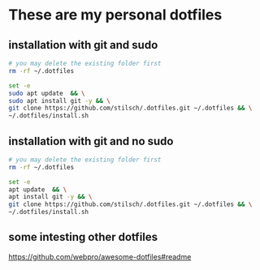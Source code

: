 # These are my personal dotfiles
## installation with git and sudo

```bash
# you may delete the existing folder first
rm -rf ~/.dotfiles

set -e
sudo apt update  && \
sudo apt install git -y && \
git clone https://github.com/stilsch/.dotfiles.git ~/.dotfiles && \
~/.dotfiles/install.sh
```
## installation with git and no sudo
```bash
# you may delete the existing folder first
rm -rf ~/.dotfiles

set -e
apt update  && \
apt install git -y && \
git clone https://github.com/stilsch/.dotfiles.git ~/.dotfiles && \
~/.dotfiles/install.sh
```

## some intesting other dotfiles
https://github.com/webpro/awesome-dotfiles#readme
